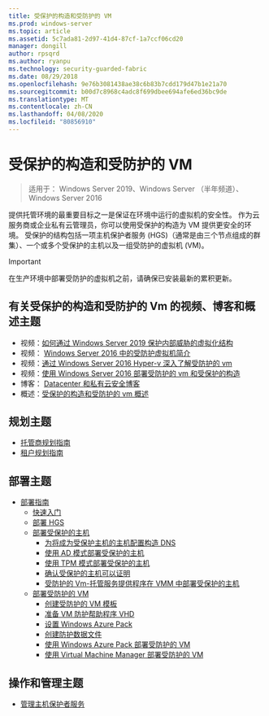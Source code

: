 ```yaml
---
title: 受保护的构造和受防护的 VM
ms.prod: windows-server
ms.topic: article
ms.assetid: 5c7ada81-2d97-41d4-87cf-1a7ccf06cd20
manager: dongill
author: rpsqrd
ms.author: ryanpu
ms.technology: security-guarded-fabric
ms.date: 08/29/2018
ms.openlocfilehash: 9e76b3081438ae38c6b83b7cdd179d47b1e21a70
ms.sourcegitcommit: b00d7c8968c4adc8f699dbee694afe6ed36bc9de
ms.translationtype: MT
ms.contentlocale: zh-CN
ms.lasthandoff: 04/08/2020
ms.locfileid: "80856910"
---
```

# <a name="guarded-fabric-and-shielded-vms"></a>受保护的构造和受防护的 VM

>适用于： Windows Server 2019、Windows Server （半年频道）、Windows Server 2016

提供托管环境的最重要目标之一是保证在环境中运行的虚拟机的安全性。 作为云服务商或企业私有云管理员，你可以使用受保护的构造为 VM 提供更安全的环境。 受保护的结构包括一项主机保护者服务 (HGS)（通常是由三个节点组成的群集）、一个或多个受保护的主机以及一组受防护的虚拟机 (VM)。

> [!IMPORTANT]
> 在生产环境中部署受防护的虚拟机之前，请确保已安装最新的累积更新。

## <a name="videos-blog-and-overview-topic-about-guarded-fabrics-and-shielded-vms"></a>有关受保护的构造和受防护的 Vm 的视频、博客和概述主题

- 视频：[如何通过 Windows Server 2019 保护内部威胁的虚拟化结构](https://myignite.techcommunity.microsoft.com/sessions/64690)
- 视频： [Windows Server 2016 中的受防护虚拟机简介](https://channel9.msdn.com/Shows/Mechanics/Introduction-to-Shielded-Virtual-Machines-in-Windows-Server-2016)
- 视频：[通过 Windows Server 2016 Hyper-v 深入了解受防护的 vm](https://channel9.msdn.com/events/Ignite/2016/BRK3124)
- 视频：[使用 Windows Server 2016 部署受防护的 vm 和受保护的构造](https://mva.microsoft.com/training-courses/deploying-shielded-vms-and-a-guarded-fabric-with-windows-server-2016-17131?l=WFLef7vUD_4604300474)
- 博客： [Datacenter 和私有云安全博客](https://blogs.technet.microsoft.com/datacentersecurity/)
- 概述：[受保护的构造和受防护的 vm 概述](Guarded-Fabric-and-Shielded-VMs.md)

## <a name="planning-topics"></a>规划主题

- [托管商规划指南](guarded-fabric-planning-for-hosters.md)
- [租户规划指南](guarded-fabric-shielded-vm-planning-for-tenants.md)

## <a name="deployment-topics"></a>部署主题

- [部署指南](guarded-fabric-deploying-hgs-overview.md)
    - [快速入门](guarded-fabric-deployment-overview.md)
    - [部署 HGS](guarded-fabric-setting-up-the-host-guardian-service-hgs.md)
    - [部署受保护的主机](guarded-fabric-configure-hgs-with-authorized-hyper-v-hosts.md)
        - [为将成为受保护主机的主机配置构造 DNS](guarded-fabric-configuring-fabric-dns.md)
        - [使用 AD 模式部署受保护的主机](guarded-fabric-admin-trusted-attestation-creating-a-security-group.md)
        - [使用 TPM 模式部署受保护的主机](guarded-fabric-tpm-trusted-attestation-capturing-hardware.md)
        - [确认受保护的主机可以证明](guarded-fabric-confirm-hosts-can-attest-successfully.md)
        - [受防护的 Vm-托管服务提供程序在 VMM 中部署受保护的主机](https://technet.microsoft.com/system-center-docs/vmm/scenario/guarded-hosts)
    - [部署受防护的 VM](guarded-fabric-configuration-scenarios-for-shielded-vms-overview.md)
        - [创建受防护的 VM 模板](guarded-fabric-create-a-shielded-vm-template.md)
        - [准备 VM 防护帮助程序 VHD](guarded-fabric-vm-shielding-helper-vhd.md)
        - [设置 Windows Azure Pack](guarded-fabric-hoster-sets-up-windows-azure-pack.md)
        - [创建防护数据文件](guarded-fabric-tenant-creates-shielding-data.md)
        - [使用 Windows Azure Pack 部署受防护的 VM](guarded-fabric-shielded-vm-windows-azure-pack.md)
        - [使用 Virtual Machine Manager 部署受防护的 VM](guarded-fabric-tenant-deploys-shielded-vm-using-vmm.md)

## <a name="operations-and-management-topic"></a>操作和管理主题

- [管理主机保护者服务](guarded-fabric-manage-hgs.md)
